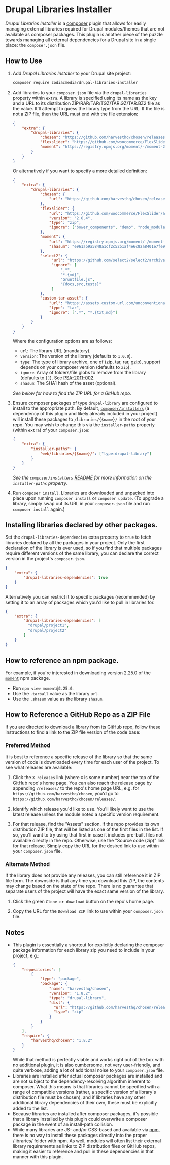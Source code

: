 # Drupal Libraries Installer

_Drupal Libraries Installer_ is a [composer][composer] plugin that allows for easily
managing external libraries required for Drupal modules/themes that are not available
as composer packages. This plugin is another piece of the puzzle towards managing all
external dependencies for a Drupal site in a single place: the `composer.json` file.

## How to Use

1. Add _Drupal Libraries Installer_ to your Drupal site project:

    ```sh
    composer require zodiacmedia/drupal-libraries-installer
    ```

1. Add libraries to your `composer.json` file via the `drupal-libraries` property
within `extra`. A library is specified using its name as the key and a URL to 
its distribution ZIP/RAR/TAR/TGZ/TAR.GZ/TAR.BZ2 file as the value.
It'll attempt to guess the library type from the URL.
If the file is not a ZIP file, then the URL must end with the file extension:

    ```json
    {
        "extra": {
            "drupal-libraries": {
                "chosen": "https://github.com/harvesthq/chosen/releases/download/v1.8.2/chosen_v1.8.2.zip",
                "flexslider": "https://github.com/woocommerce/FlexSlider/archive/2.6.4.zip",
                "moment": "https://registry.npmjs.org/moment/-/moment-2.25.0.tgz"
            }
        }
    }
    ```

    Or alternatively if you want to specify a more detailed definition:

    ```json
    {
        "extra": {
            "drupal-libraries": {
                "chosen": {
                    "url": "https://github.com/harvesthq/chosen/releases/download/v1.8.2/chosen_v1.8.2.zip"
                },
                "flexslider": {
                    "url": "https://github.com/woocommerce/FlexSlider/archive/2.6.4.zip",
                    "version": "2.6.4",
                    "type": "zip",
                    "ignore": ["bower_components", "demo", "node_modules"]
                },
                "moment": {
                    "url": "https://registry.npmjs.org/moment/-/moment-2.25.0.tgz",
                    "shasum": "e961ab9a5848a1cf2c52b1af4e6c82a8401e7fe9"
                },
                "select2": {
                     "url": "https://github.com/select2/select2/archive/4.0.13.zip",
                     "ignore": [
                         ".*",
                         "*.{md}",
                         "Gruntfile.js",
                         "{docs,src,tests}"
                     ]
                },
                "custom-tar-asset": {
                    "url": "https://assets.custom-url.com/unconventional/url/path",
                    "type": "tar",
                    "ignore": [".*", "*.{txt,md}"]
                }
            }
        }
    }
    ```

   Where the configuration options are as follows:
   - `url`: The library URL (mandatory).
   - `version`: The version of the library (defaults to `1.0.0`).
   - `type`: The type of library archive, one of (zip, tar, rar, gzip), support depends on your composer version (defaults to `zip`). 
   - `ignore`: Array of folders/file globs to remove from the library (defaults to `[]`). See [PSA-2011-002](https://www.drupal.org/node/1189632).
   - `shasum`: The SHA1 hash of the asset (optional).

    _See below for how to find the ZIP URL for a GitHub repo._

1. Ensure composer packages of type `drupal-library` are configured to install to the
appropriate path. By default, [`composer/installers`][installers] (a dependency of
this plugin and likely already included in your project) will install these packages
to `/libraries/{$name}/` in the root of your repo. You may wish to change this via
the `installer-paths` property (within `extra`) of your `composer.json`:

    ```json
    {
        "extra": {
            "installer-paths": {
                "web/libraries/{$name}/": ["type:drupal-library"]
            }
        }
    }
    ```

    _See the `composer/installers` [README][installers readme] for more information on
    the `installer-paths` property._

1. Run `composer install`. Libraries are downloaded and unpacked into place upon running
`composer install` or `composer update`. (To upgrade a library, simply swap out its URL
in your `composer.json` file and run `composer install` again.)

## Installing libraries declared by other packages.

Set the `drupal-libraries-dependencies` extra property to `true` to fetch libraries
declared by all the packages in your project. Only the first declaration of the 
library is ever used, so if you find that multiple packages require different
versions of the same library, you can declare the correct version in the 
project's `composer.json`.

```json
{
    "extra": {
        "drupal-libraries-dependencies": true
    }
}
```

Alternatively you can restrict it to specific packages (recommended) by setting
it to an array of packages which you'd like to pull in libraries for.

```json
{
    "extra": {
        "drupal-libraries-dependencies": [
          "drupal/project1",
          "drupal/project2"
        ]
    }
}
```

## How to reference an npm package.

For example, if you're interested in downloading version 2.25.0 of the 
[`moment`](https://www.npmjs.com/package/moment) npm package.

- Run `npm view moment@2.25.0`.
- Use the `.tarball` value as the library `url`.
- Use the `.shasum` value as the library `shasum`.

## How to Reference a GitHub Repo as a ZIP File

If you are directed to download a library from its GitHub repo, follow these instructions
to find a link to the ZIP file version of the code base:

### Preferred Method

It is best to reference a specific release of the library so that the same version of
code is downloaded every time for each user of the project. To see what releases are
available:

1. Click the `X releases` link (where `X` is some number) near the top of the
GitHub repo's home page. You can also reach the release page by appending `/releases/`
to the repo's home page URL, e.g. for `https://github.com/harvesthq/chosen`, you'd
go to `https://github.com/harvesthq/chosen/releases/`.

1. Identify which release you'd like to use. You'll likely want to use the latest release
unless the module noted a specific version requirement.

1. For that release, find the "Assets" section. If the repo provides its own distribution
ZIP file, that will be listed as one of the first files in the list. If so, you'll want to
try using that first in case it includes pre-built files not available directly in the repo.
Otherwise, use the "Source code (zip)" link for that release. Simply copy the URL for the
desired link to use within your `composer.json` file.

### Alternate Method

If the library does not provide any releases, you can still reference it in ZIP file form.
The downside is that any time you download this ZIP, the contents may change based on the
state of the repo. There is no guarantee that separate users of the project will have the
exact same version of the library.

1. Click the green `Clone or download` button on the repo's home page.

1. Copy the URL for the `Download ZIP` link to use within your `composer.json` file.

## Notes

- This plugin is essentially a shortcut for explicitly declaring the composer package
information for each library zip you need to include in your project, e.g.:
    ```json
    {
        "repositories": [
            {
                "type": "package",
                "package": {
                    "name": "harvesthq/chosen",
                    "version": "1.8.2",
                    "type": "drupal-library",
                    "dist": {
                      "url": "https://github.com/harvesthq/chosen/releases/download/v1.8.2/chosen_v1.8.2.zip",
                      "type": "zip"
                    }
                }
            }
        ],
        "require": {
            "harvesthq/chosen": "1.8.2"
        }
    }
    ```
    While that method is perfectly viable and works right out of the box with no additional
    plugin, it is also cumbersome, not very user-friendly, and quite verbose, adding
    a lot of additional noise to your `composer.json` file.
- Libraries are installed after actual composer packages are installed and are not
subject to the dependency-resolving algorithm inherent to composer. What this means
is that libraries cannot be specified with a range of compatible versions (rather,
a specific version of a library's distribution file must be chosen), and if libraries
have any other additional library dependencies of their own, these must be explicitly
added to the list.
- Because libraries are installed after composer packages, it's possible that a library
installed by this plugin could overwrite a composer package in the event of an
install-path collision.
- While many libraries are JS- and/or CSS-based and available via [npm][npm], there is
no way to install these packages directly into the proper /libraries/ folder with npm.
As well, modules will often list their external library requirements as links to ZIP
distribution files or GitHub repos, making it easier to reference and pull in these
dependencies in that manner with this plugin.

[composer]: https://getcomposer.org/
[npm]: https://www.npmjs.com/
[installers]: https://packagist.org/packages/composer/installers
[installers readme]: https://github.com/composer/installers#custom-install-paths
